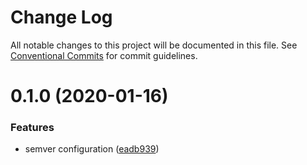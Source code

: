 # Change Log

All notable changes to this project will be documented in this file.
See [Conventional Commits](https://conventionalcommits.org) for commit guidelines.

# 0.1.0 (2020-01-16)


### Features

* semver configuration ([eadb939](https://github.com/marked42/kaleidoscope/commit/eadb939acc28ee57caed9e0c870cac176bb9dd38))
